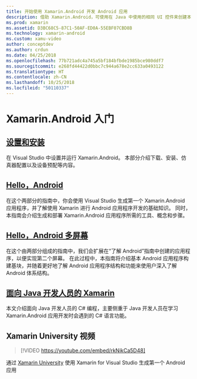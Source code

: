 ```yaml
---
title: 开始使用 Xamarin.Android 开发 Android 应用
description: 借助 Xamarin.Android，可使用在 Java 中使用的相同 UI 控件来创建本机 Android 应用程序，而且可随时获得一种现代语言 (C#) 的灵活性和优雅、.NET 基类库 (BCL) 的强大功能以及一流 IDE (Visual Studio)。 此系列介绍 Xamarin.Android 开发的基础知识。 借助 Xamarin.Android，可设置、安装并构建你的第一个应用程序。
ms.prod: xamarin
ms.assetid: D3BC68C5-87C1-50AF-ED0A-55EBF07CBD8B
ms.technology: xamarin-android
ms.custom: xamu-video
author: conceptdev
ms.author: crdun
ms.date: 04/25/2018
ms.openlocfilehash: 77b721adc4a745a5bf184bfbde1985bce980ddf7
ms.sourcegitcommit: e268fd44422d0bbc7c944a678e2cc633a0493122
ms.translationtype: HT
ms.contentlocale: zh-CN
ms.lasthandoff: 10/25/2018
ms.locfileid: "50110337"
---
```

# <a name="get-started-with-xamarinandroid"></a>Xamarin.Android 入门

## <a name="setup-and-installationandroidget-startedinstallationindexmd"></a>[设置和安装](~/android/get-started/installation/index.md)

在 Visual Studio 中设置并运行 Xamarin.Android。 本部分介绍下载、安装、仿真器配置以及设备预配等内容。

## <a name="hello-androidandroidget-startedhello-androidindexmd"></a>[Hello，Android](~/android/get-started/hello-android/index.md)

在这个两部分的指南中，你会使用 Visual Studio 生成第一个 Xamarin.Android 应用程序，并了解使用 Xamarin 进行 Android 应用程序开发的基础知识。
同时，本指南会介绍生成和部署 Xamarin.Android 应用程序所需的工具、概念和步骤。

## <a name="hello-android-multiscreenandroidget-startedhello-android-multiscreenindexmd"></a>[Hello，Android 多屏幕](~/android/get-started/hello-android-multiscreen/index.md)

在这个由两部分组成的指南中，我们会扩展在“了解 Android”指南中创建的应用程序，以便实现第二个屏幕。 在此过程中，本指南将介绍基本 Android 应用程序构建基块，并随着更好地了解 Android 应用程序结构和功能来使用户深入了解 Android 体系结构。

## <a name="xamarin-for-java-developersandroidget-startedjava-developersmd"></a>[面向 Java 开发人员的 Xamarin](~/android/get-started/java-developers.md)

本文介绍面向 Java 开发人员的 C# 编程，主要侧重于 Java 开发人员在学习 Xamarin.Android 应用开发时会遇到的 C# 语言功能。

## <a name="xamarin-university-video"></a>Xamarin University 视频

> [!VIDEO https://youtube.com/embed/rkNikCa5D48]

通过 [Xamarin University](https://university.xamarin.com) 使用 Xamarin for Visual Studio 生成第一个 Android 应用